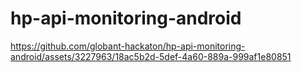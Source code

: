 # hp-api-monitoring-android



https://github.com/globant-hackaton/hp-api-monitoring-android/assets/3227963/18ac5b2d-5def-4a60-889a-999af1e80851

